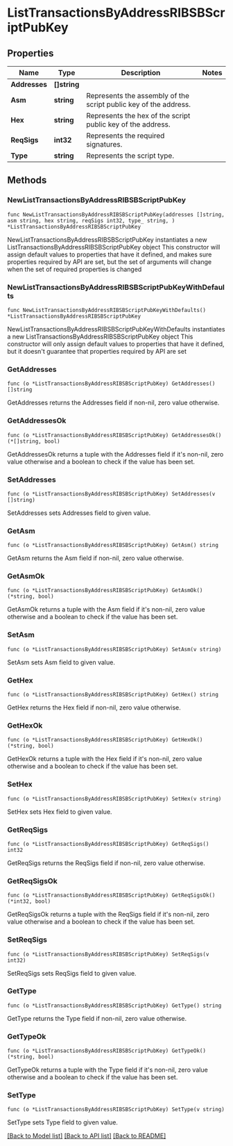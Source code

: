 # ListTransactionsByAddressRIBSBScriptPubKey

## Properties

Name | Type | Description | Notes
------------ | ------------- | ------------- | -------------
**Addresses** | **[]string** |  | 
**Asm** | **string** | Represents the assembly of the script public key of the address. | 
**Hex** | **string** | Represents the hex of the script public key of the address. | 
**ReqSigs** | **int32** | Represents the required signatures. | 
**Type** | **string** | Represents the script type. | 

## Methods

### NewListTransactionsByAddressRIBSBScriptPubKey

`func NewListTransactionsByAddressRIBSBScriptPubKey(addresses []string, asm string, hex string, reqSigs int32, type_ string, ) *ListTransactionsByAddressRIBSBScriptPubKey`

NewListTransactionsByAddressRIBSBScriptPubKey instantiates a new ListTransactionsByAddressRIBSBScriptPubKey object
This constructor will assign default values to properties that have it defined,
and makes sure properties required by API are set, but the set of arguments
will change when the set of required properties is changed

### NewListTransactionsByAddressRIBSBScriptPubKeyWithDefaults

`func NewListTransactionsByAddressRIBSBScriptPubKeyWithDefaults() *ListTransactionsByAddressRIBSBScriptPubKey`

NewListTransactionsByAddressRIBSBScriptPubKeyWithDefaults instantiates a new ListTransactionsByAddressRIBSBScriptPubKey object
This constructor will only assign default values to properties that have it defined,
but it doesn't guarantee that properties required by API are set

### GetAddresses

`func (o *ListTransactionsByAddressRIBSBScriptPubKey) GetAddresses() []string`

GetAddresses returns the Addresses field if non-nil, zero value otherwise.

### GetAddressesOk

`func (o *ListTransactionsByAddressRIBSBScriptPubKey) GetAddressesOk() (*[]string, bool)`

GetAddressesOk returns a tuple with the Addresses field if it's non-nil, zero value otherwise
and a boolean to check if the value has been set.

### SetAddresses

`func (o *ListTransactionsByAddressRIBSBScriptPubKey) SetAddresses(v []string)`

SetAddresses sets Addresses field to given value.


### GetAsm

`func (o *ListTransactionsByAddressRIBSBScriptPubKey) GetAsm() string`

GetAsm returns the Asm field if non-nil, zero value otherwise.

### GetAsmOk

`func (o *ListTransactionsByAddressRIBSBScriptPubKey) GetAsmOk() (*string, bool)`

GetAsmOk returns a tuple with the Asm field if it's non-nil, zero value otherwise
and a boolean to check if the value has been set.

### SetAsm

`func (o *ListTransactionsByAddressRIBSBScriptPubKey) SetAsm(v string)`

SetAsm sets Asm field to given value.


### GetHex

`func (o *ListTransactionsByAddressRIBSBScriptPubKey) GetHex() string`

GetHex returns the Hex field if non-nil, zero value otherwise.

### GetHexOk

`func (o *ListTransactionsByAddressRIBSBScriptPubKey) GetHexOk() (*string, bool)`

GetHexOk returns a tuple with the Hex field if it's non-nil, zero value otherwise
and a boolean to check if the value has been set.

### SetHex

`func (o *ListTransactionsByAddressRIBSBScriptPubKey) SetHex(v string)`

SetHex sets Hex field to given value.


### GetReqSigs

`func (o *ListTransactionsByAddressRIBSBScriptPubKey) GetReqSigs() int32`

GetReqSigs returns the ReqSigs field if non-nil, zero value otherwise.

### GetReqSigsOk

`func (o *ListTransactionsByAddressRIBSBScriptPubKey) GetReqSigsOk() (*int32, bool)`

GetReqSigsOk returns a tuple with the ReqSigs field if it's non-nil, zero value otherwise
and a boolean to check if the value has been set.

### SetReqSigs

`func (o *ListTransactionsByAddressRIBSBScriptPubKey) SetReqSigs(v int32)`

SetReqSigs sets ReqSigs field to given value.


### GetType

`func (o *ListTransactionsByAddressRIBSBScriptPubKey) GetType() string`

GetType returns the Type field if non-nil, zero value otherwise.

### GetTypeOk

`func (o *ListTransactionsByAddressRIBSBScriptPubKey) GetTypeOk() (*string, bool)`

GetTypeOk returns a tuple with the Type field if it's non-nil, zero value otherwise
and a boolean to check if the value has been set.

### SetType

`func (o *ListTransactionsByAddressRIBSBScriptPubKey) SetType(v string)`

SetType sets Type field to given value.



[[Back to Model list]](../README.md#documentation-for-models) [[Back to API list]](../README.md#documentation-for-api-endpoints) [[Back to README]](../README.md)


